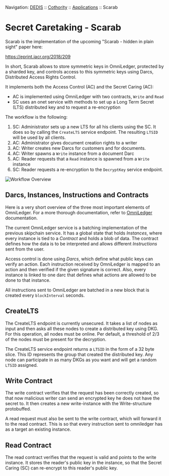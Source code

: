 Navigation: [DEDIS](https://github.com/dedis/doc/tree/master/README.md) ::
[Cothority](../README.md) ::
[Applications](../doc/Applications.md) ::
Scarab

# Secret Caretaking - Scarab

Scarab is the implementation of the upcoming "Scarab - hidden in plain sight"
paper here:

https://eprint.iacr.org/2018/209

In short, Scarab allows to store symmetric keys in OmniLedger, protected by
a sharded key, and controls access to this symmetric keys using Darcs, Distributed
Access Rights Control.

It implements both the Access Control (AC) and the Secret Caring (AC):
- AC is implemented using OmniLedger with two contracts, `Write` and `Read`
- SC uses an onet service with methods to set up a Long Term Secret (LTS)
distributed key and to request a re-encryption

The workflow is the following:
1. SC: Administrator sets up a new LTS for all his clients using the SC. It does so
by calling the `CreateLTS` service endpoint. The resulting `LTSID` will be used
by all clients.
2. AC: Administrator gives document creation rights to a writer
3. AC: Writer creates new Darcs for customers and for documents.
4. AC: Writer spawns a `Write` instance from a document Darc
5. AC: Reader requests that a `Read` instance is spawned from a `Write` instance
6. SC: Reader requests a re-encryption to the `DecryptKey` service endpoint.

![Workflow Overview](ScarabOmniLedger.png?raw=true "Workflow Overview")

## Darcs, Instances, Instructions and Contracts

Here is a very short overview of the three most important elements of OmniLedger.
For a more thorough documentation, refer to [OmniLedger](../omniledger/README.md)
documentation.

The current OmniLedger service is a batching implementation of the previous
skipchain service. It has a global state that holds _Instances_, where every
instance is tied to a _Contract_ and holds a blob of data. The contract defines
how the data is to be interpreted and allows different _Instructions_ sent from
the user.

Access control is done using _Darcs_, which define what public keys can verify
an action. Each instruction received by OmniLedger is mapped to an action and then
verified if the given signature is correct.
Also, every instance is linked to one darc that defines what actions are allowed
to be done to that instance.

All instructions sent to OmniLedger are batched in a new block that is created
every `blockInterval` seconds.

## CreateLTS

The CreateLTS endpoint is currently unsecured. It takes a list of nodes as input
and then asks all these nodes to create a distributed key using DKG. For this
operation, all nodes must be online. Per default, a threshold of 2/3 of the nodes
must be present for the decryption.

The CreateLTS service endpoint returns a `LTSID` in the form of a 32 byte slice.
This ID represents the group that created the distributed key. Any node can
participate in as many DKGs as you want and will get a random `LTSID` assigned.

## Write Contract

The write contract verifies that the request has been correctly created,
so that now malicious writer can send an encrypted key he does not have
the secret to. It then creates a new write-instance with the Write-structure
protobuffed.

A read request must also be sent to the write contract, which will forward it
to the read contract. This is so that every instruction sent to omniledger
has as a target an existing instance.

## Read Contract

The read contract verifies that the request is valid and points to the write
instance. It stores the reader's public key in the instance, so that the
Secret Caring (SC) can re-encrypt to this reader's public key.
